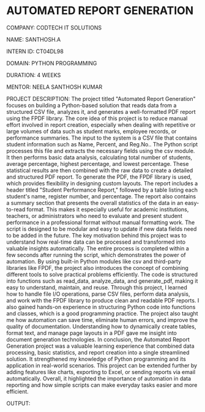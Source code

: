# AUTOMATED REPORT GENERATION

COMPANY: CODTECH IT SOLUTIONS

NAME: SANTHOSH.A

INTERN ID: CT04DL98

DOMAIN: PYTHON PROGRAMMING

DURATION: 4 WEEKS

MENTOR: NEELA SANTHOSH KUMAR

PROJECT DESCRIPTION:
The project titled "Automated Report Generation" focuses on building a Python-based solution that reads data from a structured CSV file, analyzes it, and generates a well-formatted PDF report using the FPDF library. The core idea of this project is to reduce manual effort involved in report creation, especially when dealing with repetitive or large volumes of data such as student marks, employee records, or performance summaries. The input to the system is a CSV file that contains student information such as Name, Percent, and Reg.No.. The Python script processes this file and extracts the necessary fields using the csv module. It then performs basic data analysis, calculating total number of students, average percentage, highest percentage, and lowest percentage. These statistical results are then combined with the raw data to create a detailed and structured PDF report.
To generate the PDF, the FPDF library is used, which provides flexibility in designing custom layouts. The report includes a header titled "Student Performance Report," followed by a table listing each student's name, register number, and percentage. The report also contains a summary section that presents the overall statistics of the data in an easy-to-read format. This makes it especially useful for academic institutions, teachers, or administrators who need to evaluate and present student performance in a professional format without manual formatting work. The script is designed to be modular and easy to update if new data fields need to be added in the future.
The key motivation behind this project was to understand how real-time data can be processed and transformed into valuable insights automatically. The entire process is completed within a few seconds after running the script, which demonstrates the power of automation. By using built-in Python modules like csv and third-party libraries like FPDF, the project also introduces the concept of combining different tools to solve practical problems efficiently. The code is structured into functions such as read_data, analyze_data, and generate_pdf, making it easy to understand, maintain, and reuse.
Through this project, I learned how to handle file I/O operations, parse CSV files, perform data analysis, and work with the FPDF library to produce clean and readable PDF reports. I also gained hands-on experience in structuring Python code into functions and classes, which is a good programming practice. The project also taught me how automation can save time, eliminate human errors, and improve the quality of documentation. Understanding how to dynamically create tables, format text, and manage page layouts in a PDF gave me insight into document generation technologies.
In conclusion, the Automated Report Generation project was a valuable learning experience that combined data processing, basic statistics, and report creation into a single streamlined solution. It strengthened my knowledge of Python programming and its application in real-world scenarios. This project can be extended further by adding features like charts, exporting to Excel, or sending reports via email automatically. Overall, it highlighted the importance of automation in data reporting and how simple scripts can make everyday tasks easier and more efficient.

OUTPUT:
